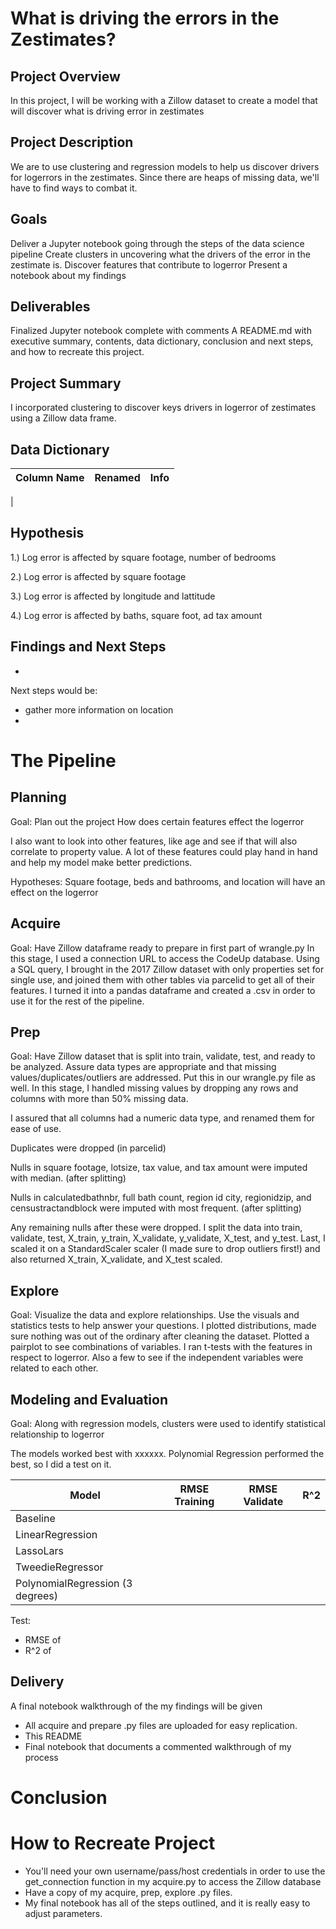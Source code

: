 # What is driving the errors in the Zestimates?

## Project Overview

In this project, I will be working with a Zillow dataset to create a model that will discover what is driving error in zestimates 


## Project Description

We are to use clustering and regression models to help us discover drivers for logerrors in the zestimates. Since there are heaps of missing data, we'll have to find ways to combat it. 

## Goals

Deliver a Jupyter notebook going through the steps of the data science pipeline
Create clusters in uncovering what the drivers of the error in the zestimate is.
Discover features that contribute to logerror
Present a notebook about my findings

## Deliverables
Finalized Jupyter notebook complete with comments
A README.md with executive summary, contents, data dictionary, conclusion and next steps, and how to recreate this project.

## Project Summary
I incorporated clustering to discover keys drivers in logerror of zestimates using a Zillow data frame.

## Data Dictionary 

| Column Name                  | Renamed   | Info                                            |
|------------------------------|-----------|-------------------------------------------------|
| 
<br>

## Hypothesis 

1.) Log error is affected by square footage, number of bedrooms

2.) Log error is affected by square footage

3.) Log error is affected by longitude and lattitude

4.) Log error is affected by baths, square foot, ad tax amount

## Findings and Next Steps 
   - 


Next steps would be:
 - gather more information on location
 -  


# The Pipeline

## Planning 
Goal: Plan out the project
How does certain features effect the logerror

I also want to look into other features, like age and see if that will also correlate to property value. 
A lot of these features could play hand in hand and help my model make better predictions.

Hypotheses: Square footage, beds and bathrooms, and location will have an effect on the logerror


## Acquire 
Goal: Have Zillow dataframe ready to prepare in first part of wrangle.py In this stage, I used a connection URL to access the CodeUp database. Using a SQL query, I brought in the 2017 Zillow dataset with only properties set for single use, and joined them with other tables via parcelid to get all of their features. I turned it into a pandas dataframe and created a .csv in order to use it for the rest of the pipeline.

## Prep 
Goal: Have Zillow dataset that is split into train, validate, test, and ready to be analyzed. Assure data types are appropriate and that missing values/duplicates/outliers are addressed. Put this in our wrangle.py file as well. In this stage, I handled missing values by dropping any rows and columns with more than 50% missing data.

I assured that all columns had a numeric data type, and renamed them for ease of use.

Duplicates were dropped (in parcelid)

Nulls in square footage, lotsize, tax value, and tax amount were imputed with median. (after splitting)

Nulls in calculatedbathnbr, full bath count, region id city, regionidzip, and censustractandblock were imputed with most frequent. (after splitting)

Any remaining nulls after these were dropped. I split the data into train, validate, test, X_train, y_train, X_validate, y_validate, X_test, and y_test. Last, I scaled it on a StandardScaler scaler (I made sure to drop outliers first!) and also returned X_train, X_validate, and X_test scaled.

## Explore 
Goal: Visualize the data and explore relationships. Use the visuals and statistics tests to help answer your questions. 
I plotted distributions, made sure nothing was out of the ordinary after cleaning the dataset. 
Plotted a pairplot to see combinations of variables.
I ran t-tests with the features in respect to logerror. Also a few to see if the independent variables were related to each other. 


## Modeling and Evaluation 
Goal: Along with regression models, clusters were used to identify statistical relationship to logerror

The models worked best with xxxxxx. Polynomial Regression performed the best, so I did a test on it.

| Model                            | RMSE Training | RMSE Validate | R^2   |
|----------------------------------|---------------|---------------|-------|
| Baseline                         |     |    |  |
| LinearRegression                 |     |    |  |
| LassoLars                        |    |    |  |
| TweedieRegressor                 |    |     |  |
| PolynomialRegression (3 degrees) |     |     | |

Test:
 - RMSE of 
 - R^2 of 

## Delivery 
A final notebook walkthrough of the my findings will be given 
 - All acquire and prepare .py files are uploaded for easy replication.
 - This README 
 - Final notebook that documents a commented walkthrough of my process

# Conclusion 



# How to Recreate Project

 - You'll need your own username/pass/host credentials in order to use the get_connection function in my acquire.py to access the Zillow database
 - Have a copy of my acquire, prep, explore .py files. 
 - My final notebook has all of the steps outlined, and it is really easy to adjust parameters.

